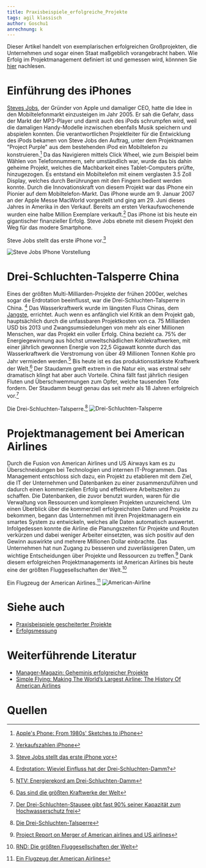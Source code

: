 ```yaml
---
title: Praxisbeispiele_erfolgreiche_Projekte
tags: agil klassisch
author: Goschu1
anrechnung: k 
---
```

Dieser Artikel handelt von exemplarischen erfolgreichen Großprojekten, die Unternehmen und sogar einen Staat maßgeblich vorangebracht haben. Wie Erfolg im Projektmanagement definiert ist und gemessen wird, könnnen Sie [hier](https://github.com/ManagingProjectsSuccessfully/ManagingProjectsSuccessfully.github.io/blob/main/kb/Erfolgsmessung.md) nachlesen. 


# Einführung des iPhones

[Steves Jobs](https://de.wikipedia.org/wiki/Steve_Jobs), der Gründer von Apple und damaliger CEO, hatte die Idee in den Mobiltelefonmarkt einzusteigen im Jahr 2005. Er sah die Gefahr, dass der Markt der MP3-Player und damit auch des iPods schrumpfen wird, weil die damaligen Handy-Modelle inzwischen ebenfalls Musik speichern und abspielen konnten. Die verantwortlichen Projektleiter für die Entwicklung des iPods bekamen von Steve Jobs den Auftrag, unter dem Projektnamen "Project Purple" aus dem bestehenden iPod ein Mobiltelefon zu konstruieren.[^1] Da das Navigieren mittels Click Wheel, wie zum Beispiel beim Wählen von Telefonnummern, sehr umständlich war, wurde das bis dahin geheime Projekt, welches die Machbarkeit eines Tablet-Computers prüfte, hinzugezogen. Es entstand ein Mobiltelefon mit einem verglasten 3.5 Zoll Display, welches durch Berührungen mit den Fingern bedient werden konnte. Durch die Innovationskraft von diesem Projekt war das iPhone ein Pionier auf dem Mobiltelefon-Markt. Das iPhone wurde am 9. Januar 2007 an der Apple Messe MacWorld vorgestellt und ging am 29. Juni dieses Jahres in Amerika in den Verkauf. Bereits am ersten Verkaufswochenende wurden eine halbe Million Exemplare verkauft.[^2] Das iPhone ist bis heute ein gigantischer finanzieller Erfolg. Steve Jobs ebnete mit diesem Projekt den Weg für das modere Smartphone.

Steve Jobs stellt das erste iPhone vor.[^9]

![Steve Jobs IPhone Vorstellung](Praxisbeispiele_erfolgreiche_Projekte/iphone-steve-jobs.jpeg)

# Drei-Schluchten-Talsperre China

Eines der größten Multi-Milliarden-Projekte der frühen 2000er, welches sogar die Erdrotation beeinflusst, war die Drei-Schluchten-Talsperre in China. [^3] Das Wasserkraftwerk wurde im längsten Fluss Chinas, dem [Jangste](https://de.wikipedia.org/wiki/Jangtsekiang), errichtet. Auch wenn es anfänglich viel Kritik an dem Projekt gab, hauptsächlich durch die unfassbaren Projektkosten von ca. 75 Milliarden USD bis 2013 und Zwangsumsiedelungen von mehr als einer Millionen Menschen, war das Projekt ein voller Erfolg. China bezieht ca. 75% der Energiegewinnung aus höchst umweltschädlichen Kohlekraftwerken, mit einer jährlich gewonnen Energie von 22,5 Gigawatt konnte durch das Wasserkraftwerk die Verstromung von über 49 Millionen Tonnen Kohle pro Jahr vermieden werden.[^4] Bis heute ist es das produktionsstärkste Kraftwerk der Welt.[^5] Der Staudamm greift extrem in die Natur ein, was erstmal sehr dramatisch klingt hat aber auch Vorteile. China fällt fast jährlich riesigen Fluten und Überschwemmungen zum Opfer, welche tausenden Tote fordern. Der Staudamm beugt genau das seit mehr als 18 Jahren erfolgreich vor.[^6] 

Die Drei-Schluchten-Talsperre.[^10]
![Drei-Schluchten-Talsperre](Praxisbeispiele_erfolgreiche_Projekte/Drei-Schluchten-Damm-in-China.jpg)


# Projektmanagement bei American Airlines

Durch die Fusion von American Airlines und US Airways kam es zu Überschneidungen bei Technologien und internen IT-Programmen. Das Management entschloss sich dazu, ein Projekt zu etablieren mit dem Ziel, die IT der Unternehmen und Datenbanken zu einer zusammenzuführen und dadurch einen kommerziellen Erfolg und effektivere Arbeitszeiten zu schaffen.
Die Datenbanken, die zuvor benutzt wurden, waren für die Verwaltung von Ressourcen und komplexen Projekten unzureichend. Um einen Überblick über die kommerziell erfolgreichsten Daten und Projekte zu bekommen, begann das Unternehmen mit ihren Projektmanagern ein smartes System zu entwickeln, welches alle Daten automatisch auswertet. Infolgedessen konnte die Airline die Planungszeiten für Projekte und Routen verkürzen und dabei weniger Arbeiter einsetzten, was sich positiv auf den Gewinn auswirkte und mehrere Millionen Dollar einbrachte. Das Unternehmen hat nun Zugang zu besseren und zuverlässigeren Daten, um wichtige Entscheidungen über Projekte und Ressourcen zu treffen.[^7] Dank diesem erfolgreichen Projektmanagements ist American Airlines bis heute eine der größten Fluggesellschaften der Welt.[^8]

Ein Flugzeug der American Airlines.[^11]
![American-Airline](Praxisbeispiele_erfolgreiche_Projekte/AmericanAirlines.jpg)




# Siehe auch

* [Praxisbeispiele gescheiterter Projekte](https://github.com/ManagingProjectsSuccessfully/ManagingProjectsSuccessfully.github.io/blob/main/kb/Praxisbeispiele_gescheiterte_Projetke.md)
* [Erfolgsmessung](https://github.com/ManagingProjectsSuccessfully/ManagingProjectsSuccessfully.github.io/blob/main/kb/Erfolgsmessung.md)

# Weiterführende Literatur
* [Manager-Magazin: Geheminis erfolgreicher Projekte](https://www.manager-magazin.de/harvard/management/das-geheimnis-erfolgreicher-projekte-a-00000000-0002-0001-0000-000159313152)
* [Simple Flying: Making The World’s Largest Airline: The History Of American Airlines](https://simpleflying.com/history-american-airlines/)

# Quellen
[^1]: [Apple's Phone: From 1980s' Sketches to iPhone](https://mobile-review.com/articles/2010/iphone-history3-en.shtml)
[^2]: [Verkaufszahlen iPhone](https://www.spiegel.de/netzwelt/mobil/handy-hype-apple-verkauft-hunderttausende-iphones-a-491832.html)
[^3]: [Erdrotation: Wieviel Einfluss hat der Drei-Schluchten-Damm?](https://www.mz.de/panorama/erdrotation-wieviel-einfluss-hat-der-drei-schluchten-damm-2292042)
[^4]: [NTV: Energierekord am Drei-Schluchten-Damm](https://www.n-tv.de/wirtschaft/Energierekord-am-Drei-Schluchten-Damm-article14247201.html)
[^5]: [Das sind die größten Kraftwerke der Welt](https://www.handelsblatt.com/technik/energie-umwelt/circular-economy/wasser-wind-kohle-atom-das-sind-die-groessten-kraftwerke-der-welt/14849820.html?ticket=ST-3508956-DO6yaiY0yaqKcLYJpJOx-cas01.example.org)
[^6]: [Der Drei-Schluchten-Stausee gibt fast 90% seiner Kapazität zum Hochwasserschutz frei](http://german.china.org.cn/txt/2021-06/03/content_77546264.htm)
[^7]: [Project Report on Merger of American airlines and US airlines](https://de.slideshare.net/reenasisodiya10/project-report-on-merger-of)
[^8]: [RND: Die größten Fluggesellschaften der Welt](https://www.rnd.de/reise/iata-ranking-das-sind-die-25-groessten-airlines-der-welt-LDHUXKVAC5FCJLHKY2JTZJP4ZU.html)
[^9]: [Steve Jobs stellt das erste iPhone vor](https://www.t-online.de/digital/handy/id_81539520/vor-10-jahren-wurde-das-erste-iphone-verkauft.html)
[^10]: [Die Drei-Schluchten-Talsperre](https://mar.prod.image.rndtech.de/var/storage/images/haz/nachrichten/panorama/uebersicht/drei-schluchten-damm-in-china-macht-neue-probleme/12794797-1-ger-DE/Drei-Schluchten-Damm-in-China-macht-neue-Probleme_reference_4_3.jpg)
[^11]: [Ein Flugzeug der American Airlines](https://www.frankfurtflyer.de/wp-content/uploads/2019/11/american-airlines-737-max750xx1173-660-44-0-678x381.jpg)
